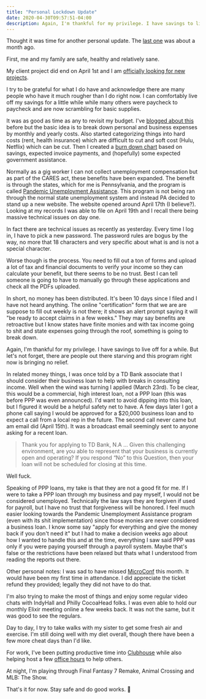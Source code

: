 ```yaml
---
title: "Personal Lockdown Update"
date: 2020-04-30T09:57:51-04:00
description: Again, I'm thankful for my privilege. I have savings to live off for a while. But let's not forget, there are people out there starving and this program right now is bringing no relief.
---
```


Thought it was time for another personal update. The [last one](http://mikezornek.com/posts/2020/3/things-change-fast/) was about a month ago.

First, me and my family are safe, healthy and relatively sane.

My client project did end on April 1st and I am [officially looking for new projects](http://mikezornek.com/for-hire/). 

I try to be grateful for what I do have and acknowledge there are many people who have it much rougher than I do right now. I can comfortably live off my savings for a little while while many others were paycheck to paycheck and are now scrambling for basic supplies. 

It was as good as time as any to revisit my budget. I've [blogged about this](http://mikezornek.com/posts/2018/9/self-employment-estimate-numbers/) before but the basic idea is to break down personal and business expenses by monthly and yearly costs. Also started categorizing things into hard costs (rent, health insurance) which are difficult to cut and soft cost (Hulu, Netflix) which can be cut. Then I created a [burn down chart](https://en.wikipedia.org/wiki/Burn_down_chart) based on savings, expected invoice payments, and (hopefully) some expected government assistance.

Normally as a gig worker I can not collect unemployment compensation but as part of the CARES act, these benefits have been expanded. The benefit is through the states, which for me is Pennsylvania, and the program is called [Pandemic Unemployment Assistance](https://www.uc.pa.gov/COVID-19/CARES-Act/Pages/PUA-FAQs.aspx). This program is not being ran through the normal state unemployment system and instead PA decided to stand up a new website. The website opened around April 17th (I believe?). Looking at my records I was able to file on April 19th and I recall there being massive technical issues on day one.

In fact there are technical issues as recently as yesterday. Every time I log in, I have to pick a new password. The password rules are bogus by the way, no more that 18 characters and very specific about what is and is not a special character. 

Worse though is the process. You need to fill out a ton of forms and upload a lot of tax and financial documents to verify your income so they can calculate your benefit, but there seems to be no trust. Best I can tell someone is going to have to manually go through these applications and check all the PDFs uploaded. 

In short, no money has been distributed. It's been 10 days since I filed and I have not heard anything. The online "certification" form that we are are suppose to fill out weekly is not there; it shows an alert prompt saying it will "be ready to accept claims in a few weeks." They may say benefits are retroactive but I know states have finite monies and with tax income going to shit and state expenses going through the roof, something is going to break down.

Again, I'm thankful for my privilege. I have savings to live off for a while. But let's not forget, there are people out there starving and this program right now is bringing no relief.

In related money things, I was once told by a TD Bank associate that I should consider their business loan to help with breaks in consulting income. Well when the wind was turning I applied (March 23rd). To be clear, this would be a commercial, high interest loan, not a PPP loan (this was before PPP was even announced). I'd want to avoid dipping into this loan, but I figured it would be a helpful safety net to have. A few days later I got a phone call saying I would be approved for a $20,000 business loan and to expect a call from a local rep in the future. The second call never came but am email did (April 15th). It was a broadcast email seemingly sent to anyone asking for a recent loan.

> Thank you for applying to TD Bank, N.A ... Given this challenging environment, are you able to represent that your business is currently open and operating? If you respond “No” to this Question, then your loan will not be scheduled for closing at this time.

Well fuck.

Speaking of PPP loans, my take is that they are not a good fit for me. If I were to take a PPP loan through my business and pay myself, I would not be considered unemployed. Technically the law says they are forgiven if used for payroll, but I have no trust that forgiveness will be honored. I feel much easier looking towards the Pandemic Unemployment Assistance program (even with its shit implementation) since those monies are never considered a business loan. I know some say "apply for everything and give the money back if you don't need it" but I had to make a decision weeks ago about how I wanted to handle this and at the time, everything I saw said PPP was only if you were paying yourself through a payroll system. Maybe that's false or the restrictions have been relaxed but thats what I understood from reading the reports out there.

Other personal notes: I was sad to have missed [MicroConf](https://microconf.com/) this month. It would have been my first time in attendance. I did appreciate the ticket refund they provided; legally they did not have to do that.

I'm also trying to make the most of things and enjoy some regular video chats with IndyHall and Philly CocoaHead folks. I was even able to hold our monthly Elixir meeting online a few weeks back. It was not the same, but it was good to see the regulars.

Day to day, I try to take walks with my sister to get some fresh air and exercise. I'm still doing well with my diet overall, though there have been a few more cheat days than I'd like.

For work, I've been putting productive time into [Clubhouse](https://clubhouse.host/) while also helping host a few [office hours](http://mikezornek.com/posts/2020/4/open-office-hours/) to help others. 

At night, I'm playing through Final Fantasy 7 Remake, Animal Crossing and MLB: The Show.

That's it for now. Stay safe and do good works. 👋